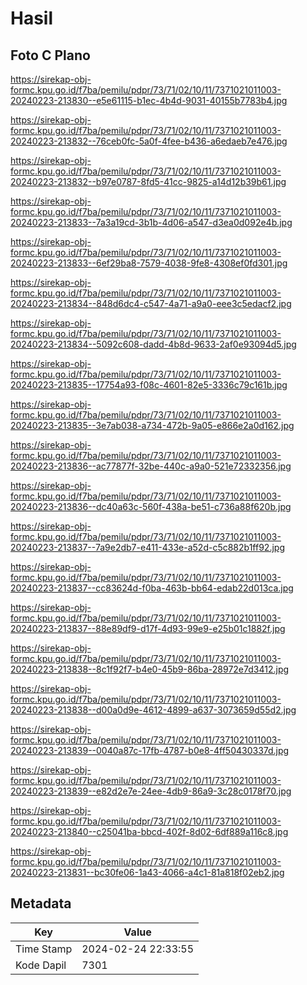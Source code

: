 # Hasil

## Foto C Plano

https://sirekap-obj-formc.kpu.go.id/f7ba/pemilu/pdpr/73/71/02/10/11/7371021011003-20240223-213830--e5e61115-b1ec-4b4d-9031-40155b7783b4.jpg

https://sirekap-obj-formc.kpu.go.id/f7ba/pemilu/pdpr/73/71/02/10/11/7371021011003-20240223-213832--76ceb0fc-5a0f-4fee-b436-a6edaeb7e476.jpg

https://sirekap-obj-formc.kpu.go.id/f7ba/pemilu/pdpr/73/71/02/10/11/7371021011003-20240223-213832--b97e0787-8fd5-41cc-9825-a14d12b39b61.jpg

https://sirekap-obj-formc.kpu.go.id/f7ba/pemilu/pdpr/73/71/02/10/11/7371021011003-20240223-213833--7a3a19cd-3b1b-4d06-a547-d3ea0d092e4b.jpg

https://sirekap-obj-formc.kpu.go.id/f7ba/pemilu/pdpr/73/71/02/10/11/7371021011003-20240223-213833--6ef29ba8-7579-4038-9fe8-4308ef0fd301.jpg

https://sirekap-obj-formc.kpu.go.id/f7ba/pemilu/pdpr/73/71/02/10/11/7371021011003-20240223-213834--848d6dc4-c547-4a71-a9a0-eee3c5edacf2.jpg

https://sirekap-obj-formc.kpu.go.id/f7ba/pemilu/pdpr/73/71/02/10/11/7371021011003-20240223-213834--5092c608-dadd-4b8d-9633-2af0e93094d5.jpg

https://sirekap-obj-formc.kpu.go.id/f7ba/pemilu/pdpr/73/71/02/10/11/7371021011003-20240223-213835--17754a93-f08c-4601-82e5-3336c79c161b.jpg

https://sirekap-obj-formc.kpu.go.id/f7ba/pemilu/pdpr/73/71/02/10/11/7371021011003-20240223-213835--3e7ab038-a734-472b-9a05-e866e2a0d162.jpg

https://sirekap-obj-formc.kpu.go.id/f7ba/pemilu/pdpr/73/71/02/10/11/7371021011003-20240223-213836--ac77877f-32be-440c-a9a0-521e72332356.jpg

https://sirekap-obj-formc.kpu.go.id/f7ba/pemilu/pdpr/73/71/02/10/11/7371021011003-20240223-213836--dc40a63c-560f-438a-be51-c736a88f620b.jpg

https://sirekap-obj-formc.kpu.go.id/f7ba/pemilu/pdpr/73/71/02/10/11/7371021011003-20240223-213837--7a9e2db7-e411-433e-a52d-c5c882b1ff92.jpg

https://sirekap-obj-formc.kpu.go.id/f7ba/pemilu/pdpr/73/71/02/10/11/7371021011003-20240223-213837--cc83624d-f0ba-463b-bb64-edab22d013ca.jpg

https://sirekap-obj-formc.kpu.go.id/f7ba/pemilu/pdpr/73/71/02/10/11/7371021011003-20240223-213837--88e89df9-d17f-4d93-99e9-e25b01c1882f.jpg

https://sirekap-obj-formc.kpu.go.id/f7ba/pemilu/pdpr/73/71/02/10/11/7371021011003-20240223-213838--8c1f92f7-b4e0-45b9-86ba-28972e7d3412.jpg

https://sirekap-obj-formc.kpu.go.id/f7ba/pemilu/pdpr/73/71/02/10/11/7371021011003-20240223-213838--d00a0d9e-4612-4899-a637-3073659d55d2.jpg

https://sirekap-obj-formc.kpu.go.id/f7ba/pemilu/pdpr/73/71/02/10/11/7371021011003-20240223-213839--0040a87c-17fb-4787-b0e8-4ff50430337d.jpg

https://sirekap-obj-formc.kpu.go.id/f7ba/pemilu/pdpr/73/71/02/10/11/7371021011003-20240223-213839--e82d2e7e-24ee-4db9-86a9-3c28c0178f70.jpg

https://sirekap-obj-formc.kpu.go.id/f7ba/pemilu/pdpr/73/71/02/10/11/7371021011003-20240223-213840--c25041ba-bbcd-402f-8d02-6df889a116c8.jpg

https://sirekap-obj-formc.kpu.go.id/f7ba/pemilu/pdpr/73/71/02/10/11/7371021011003-20240223-213831--bc30fe06-1a43-4066-a4c1-81a818f02eb2.jpg


## Metadata

| Key        | Value               |
| ---------- | ------------------- |
| Time Stamp | 2024-02-24 22:33:55 |
| Kode Dapil | 7301                |



